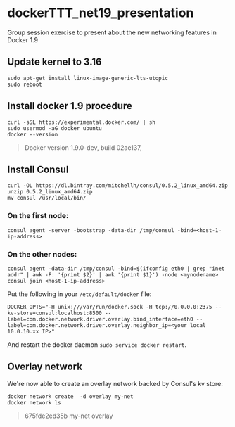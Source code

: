 # dockerTTT_net19_presentation
Group session exercise to present about the new networking features in Docker 1.9

## Update kernel to 3.16
```
sudo apt-get install linux-image-generic-lts-utopic
sudo reboot
```

## Install docker 1.9 procedure
```
curl -sSL https://experimental.docker.com/ | sh
sudo usermod -aG docker ubuntu
docker --version
```
  > Docker version 1.9.0-dev, build 02ae137, 

## Install Consul 
```
curl -OL https://dl.bintray.com/mitchellh/consul/0.5.2_linux_amd64.zip
unzip 0.5.2_linux_amd64.zip
mv consul /usr/local/bin/
```
### On the first node:
```
consul agent -server -bootstrap -data-dir /tmp/consul -bind=<host-1-ip-address>
```

### On the other nodes:
```
consul agent -data-dir /tmp/consul -bind=$(ifconfig eth0 | grep "inet addr" | awk -F: '{print $2}' | awk '{print $1}') -node <mynodename>
consul join <host-1-ip-address>
```
Put the following in your `/etc/default/docker` file:
```
DOCKER_OPTS="-H unix:///var/run/docker.sock -H tcp://0.0.0.0:2375 --kv-store=consul:localhost:8500 --label=com.docker.network.driver.overlay.bind_interface=eth0 --label=com.docker.network.driver.overlay.neighbor_ip=<your local 10.0.10.xx IP>"
```
And restart the docker daemon `sudo service docker restart`.

## Overlay network
We're now able to create an overlay network backed by Consul's kv store:

```
docker network create  -d overlay my-net
docker network ls
```

> 675fde2ed35b        my-net              overlay
